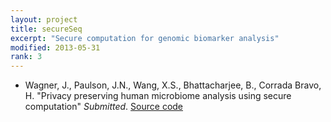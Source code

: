 ```yaml
---
layout: project
title: secureSeq
excerpt: "Secure computation for genomic biomarker analysis"
modified: 2013-05-31
rank: 3
---
```


- Wagner, J., Paulson, J.N., Wang, X.S., Bhattacharjee, B., Corrada Bravo, H. "Privacy preserving human microbiome analysis using secure computation" _Submitted_. [Source code](https://github.com/HCBravoLab/MicrobiomeSC)
